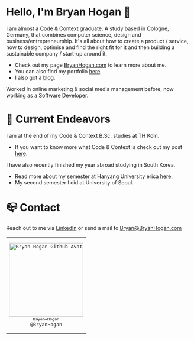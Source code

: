 # Hello, I'm Bryan Hogan 👋
I am almost a Code & Context graduate. A study based in Cologne, Germany, that combines computer science, design and business/entrepreneurship. It's all about how to create a product / service, how to design, optimise and find the right fit for it and then building a sustainable company / start-up around it.

- Check out my page [BryanHogan.com](https://bryanhogan.com) to learn more about me.
- You can also find my portfolio [here](https://bryanhogan.com/portfolio).
- I also got a [blog](https://bryanhogan.com/blog).

Worked in online marketing & social media management before, now working as a Software Developer.

# 🧭 Current Endeavors
I am at the end of my Code & Context B.Sc. studies at TH Köln.
- If you want to know more what Code & Context is check out my post [here](https://bryanhogan.com/blog/what-is-coco).

I have also recently finished my year abroad studying in South Korea.
- Read more about my semester at Hanyang University erica [here](https://bryanhogan.com/blog/hanyang-erica-exchange).
- My second semester I did at University of Seoul.

# 📪 Contact
Reach out to me via [LinkedIn](https://www.linkedin.com/in/bryanhoganme/) or send a mail to Bryan@BryanHogan.com


<table>
    <tr>
    <td align="center" width="200"><pre><a href="https://github.com/BryanHogan"><img src="https://avatars.githubusercontent.com/u/93101097?v=4" width="200" alt="Bryan Hogan Github Avatar" /><br><sub>Bryan Hogan</sub></a><br>@BryanHogan</pre></td>
    </tr>
</table>